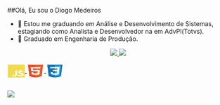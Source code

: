 ##Olá, Eu sou o Diogo Medeiros

- 🔭 Estou me graduando em Análise e Desenvolvimento de Sistemas, estagiando como Analista e Desenvolvedor na em AdvPl(Totvs).
- 🌱 Graduado em Engenharia de Produção.

<div align="center">
  <a href="https://beacons.ai/diogo-tavares-medeiros">
  <img height="180em" src="https://github-readme-stats.vercel.app/api?username=diogo-tavares-medeiros&show_icons=true&theme=dark&include_all_commits=true&count_private=true"/>
  <img height="180em" src="https://github-readme-stats.vercel.app/api/top-langs/?username=diogo-tavares-medeiros&layout=compact&langs_count=7&theme=dark"/>
</div>

<div style="display: inline_block"><br>
  <img align="center" alt="Rafa-Js" height="30" width="40" src="https://raw.githubusercontent.com/devicons/devicon/master/icons/javascript/javascript-plain.svg">
  <img align="center" alt="Rafa-HTML" height="30" width="40" src="https://raw.githubusercontent.com/devicons/devicon/master/icons/html5/html5-original.svg">
  <img align="center" alt="Rafa-CSS" height="30" width="40" src="https://raw.githubusercontent.com/devicons/devicon/master/icons/css3/css3-original.svg">
</div>

##

<div>
 <a href="https://www.linkedin.com/in/diogo-m-38169a1a6/" target="_blank"><img src="https://img.shields.io/badge/-LinkedIn-%230077B5?style=for-the-badge&logo=linkedin&logoColor=white" target="_blank"></a> 
</div>

